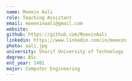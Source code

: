 ```yaml
---
name: Moeein Aali
role: Teaching Assistant
email: moeeeinaali@gmail.com
website:
github: https://github.com/MoeeinAali
linkedin: https://www.linkedin.com/in/moeein
photo: aali.jpg
university: Sharif University of Technology
degree: BSc
ent_year: 1401
major: Computer Engineering
---
```

